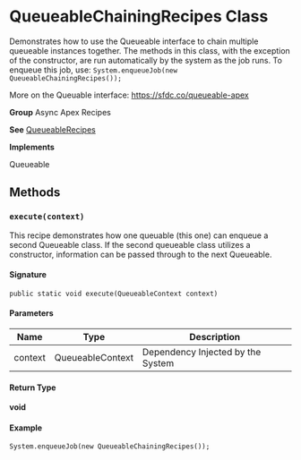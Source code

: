 # QueueableChainingRecipes Class

Demonstrates how to use the Queueable interface 
to chain multiple queueable instances together. The methods in this class, 
with the exception of the constructor, are run automatically by the system 
as the job runs. To enqueue this job, use: 
 `System.enqueueJob(new QueueableChainingRecipes());` 
 
More on the Queuable interface: 
https://sfdc.co/queueable-apex

**Group** Async Apex Recipes

**See** [QueueableRecipes](QueueableRecipes.md)

**Implements**

Queueable

## Methods
### `execute(context)`

This recipe demonstrates how one queuable (this one) can 
enqueue a second Queueable class. 
If the second queueable class utilizes a constructor, information can be 
passed through to the next Queueable.

#### Signature
```apex
public static void execute(QueueableContext context)
```

#### Parameters
| Name | Type | Description |
|------|------|-------------|
| context | QueueableContext | Dependency Injected by the System |

#### Return Type
**void**

#### Example
```apex
System.enqueueJob(new QueueableChainingRecipes());
```